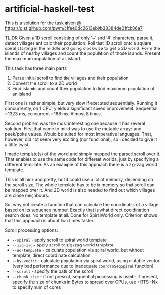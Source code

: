 # artificial-haskell-test

This is a solution for the task given @ https://gist.github.com/pwm/c1fee0dc2613eb9b38384de01fcb86a7

TL;DR
Given a 1D scroll consisting of only '~' and '#' characters, parse it, detect villages anf calc their population. Roll that 1D scroll onto a square spiral starting in the middle and going clockwise to get a 2D world. Form the islands of nearby villages and count the population of those islands. Present the maximum population of an island.


This task has three main parts:
1. Parse initial scroll to find the villages and their population
2. Convert the scroll to a 2D world
3. Find islands and count their population to find maximum population of an island


First one is rather simple, but very slow if executed sequentially. Running it concurrently, on 1 CPU, yields a significant speed improvement. Sequential ~1323 ms, concurrent ~168 ms. Almost 8 times.

Second problem was the most interesting one because it has several solution.
First that came to mind was to use the mutable arrays and peek/poke values. Would be suited for most imperative languages.
That, however, did not seem very exciting (nor functional), so I decided to give it a little twist.

I made template(s) of the world and simply mapped the parsed scroll over it. That enables to use the same code for different worlds, just by specifying a different template. As an example of this approach there is a zig-zag world template.

This is all nice and pretty, but it could use a lot of memory, depending on the scroll size. The whole template has to be in memory so that scroll can be mapped over it. And 2D world is also needed to find out which villages are close neighbours.

So, why not create a function that can calculate the coordinates of a village based on its sequence number. Exactly that is what direct coordination search does. No template at all. Done for SpiralWorld only.
Criterion shows that this approach is about two times faster.

Scroll processing options:

 - `--spiral`      - apply scroll to spiral world template
 - `--zig-zag`     - apply scroll to zig-zag world template
 - `--no-template` - calculate population via spiral world, but without template, direct coordinate calculation
 - `--by-vector`   - calculate population via spiral world, using mutable vector
                    (very bad performance due to inadequate `coordToSeqSpiral` function)
 - `--scroll`      - specify the path of the scroll
 - `--chunk_size`  - if not present, sequential processing is used
                   - if present, specify the size of chunks in Bytes to spread over CPUs, use +RTS -Nx to specify num of cores
